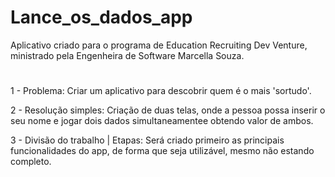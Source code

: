 # Lance_os_dados_app
Aplicativo criado para o programa de Education Recruiting Dev Venture, ministrado pela Engenheira de Software Marcella Souza.
#
#
1 - Problema: Criar um aplicativo para descobrir quem é o mais 'sortudo'.

2 - Resolução simples: Criação de duas telas, onde a pessoa possa inserir o seu nome e jogar dois dados simultaneamentee obtendo valor de ambos.

3 - Divisão do trabalho | Etapas: Será criado primeiro as principais funcionalidades do app, de forma que seja utilizável, mesmo não estando completo.

